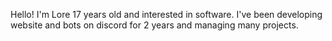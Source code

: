 Hello! I'm Lore 17 years old and interested in software. I've been developing website and bots on discord for 2 years and managing many projects. 
